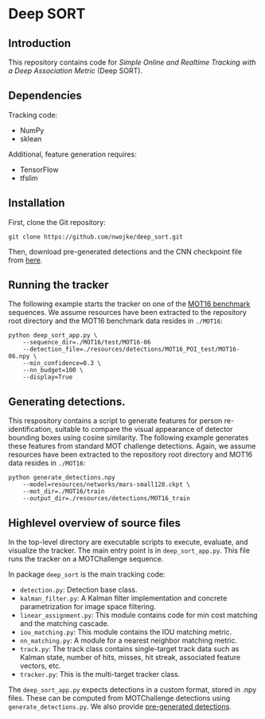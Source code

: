# Deep SORT

## Introduction

This repository contains code for *Simple Online and Realtime Tracking with a Deep Association Metric* (Deep SORT).

## Dependencies

Tracking code:

* NumPy
* sklean

Additional, feature generation requires:

* TensorFlow
* tfslim

## Installation

First, clone the Git repository:
```
git clone https://github.com/nwojke/deep_sort.git
```
Then, download pre-generated detections and the CNN checkpoint file from
[here](https://owncloud.uni-koblenz.de/owncloud/s/f9JB0Jr7f3zzqs8).

## Running the tracker

The following example starts the tracker on one of the
[MOT16 benchmark](https://motchallenge.net/data/MOT16/)
sequences.
We assume resources have been extracted to the repository root directory and
the MOT16 benchmark data resides in `./MOT16`:
```
python deep_sort_app.py \
    --sequence_dir=./MOT16/test/MOT16-06
    --detection_file=./resources/detections/MOT16_POI_test/MOT16-06.npy \
    --min_confidence=0.3 \
    --nn_budget=100 \
    --display=True
```

## Generating detections.

This respository contains a script to generate features for person
re-identification, suitable to compare the visual appearance of detector
bounding boxes using cosine similarity.
The following example generates these features from standard MOT challenge
detections. Again, we assume resources have been extracted to the repository
root directory and MOT16 data resides in `./MOT16`:
```
python generate_detections.npy
    --model=resources/networks/mars-small128.ckpt \
    --mot_dir=./MOT16/train
    --output_dir=./resources/detections/MOT16_train
```

## Highlevel overview of source files

In the top-level directory are executable scripts to execute, evaluate, and
visualize the tracker. The main entry point is in `deep_sort_app.py`.
This file runs the tracker on a MOTChallenge sequence.

In package `deep_sort` is the main tracking code:

* `detection.py`: Detection base class.
* `kalman_filter.py`: A Kalman filter implementation and concrete
   parametrization for image space filtering.
* `linear_assignment.py`: This module contains code for min cost matching and
   the matching cascade.
* `iou_matching.py`: This module contains the IOU matching metric.
* `nn_matching.py`: A module for a nearest neighbor matching metric.
* `track.py`: The track class contains single-target track data such as Kalman
  state, number of hits, misses, hit streak, associated feature vectors, etc.
* `tracker.py`: This is the multi-target tracker class.

The `deep_sort_app.py` expects detections in a custom format, stored in .npy
files. These can be computed from MOTChallenge detections using
`generate_detections.py`. We also provide [pre-generated detections](https://owncloud.uni-koblenz.de/owncloud/s/f9JB0Jr7f3zzqs8).

